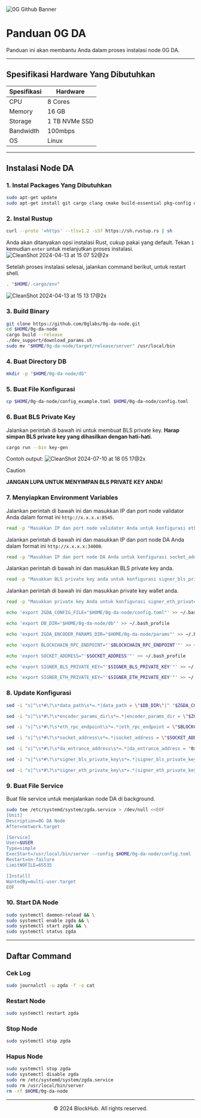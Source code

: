 ![0G Github Banner](https://github.com/BlockchainsHub/Testnet/assets/77204008/34a32724-b411-41e4-8696-e390dfa01cab)

# Panduan 0G DA
Panduan ini akan membantu Anda dalam proses instalasi node 0G DA.

-----------------------------------------------------------------

## Spesifikasi Hardware Yang Dibutuhkan
| Spesifikasi | Hardware |
|-|-
| CPU | 8 Cores |
| Memory | 16 GB |
| Storage | 1 TB NVMe SSD |
| Bandwidth | 100mbps |
| OS | Linux |

-----------------------------------------------------------------

## Instalasi Node DA
### 1. Instal Packages Yang Dibutuhkan
```bash
sudo apt-get update
sudo apt-get install git cargo clang cmake build-essential pkg-config openssl libssl-dev protobuf-compiler
```

### 2. Instal Rustup
```bash
curl --proto '=https' --tlsv1.2 -sSf https://sh.rustup.rs | sh
```

Anda akan ditanyakan opsi instalasi Rust, cukup pakai yang default. Tekan `1` kemudian `enter` untuk melanjutkan proses instalasi.
![CleanShot 2024-04-13 at 15 07 52@2x](https://github.com/BlockchainsHub/Testnet/assets/77204008/bcb81284-8235-4cf2-a4f1-50821044cc21)

Setelah proses instalasi selesai, jalankan command berikut, untuk restart shell.
```bash
. "$HOME/.cargo/env"
```
![CleanShot 2024-04-13 at 15 13 17@2x](https://github.com/BlockchainsHub/Testnet/assets/77204008/f8f94656-0f1f-4d27-b347-3842b2b77a6f)

### 3. Build Binary
```bash
git clone https://github.com/0glabs/0g-da-node.git
cd $HOME/0g-da-node
cargo build --release
./dev_support/download_params.sh
sudo mv "$HOME/0g-da-node/target/release/server" /usr/local/bin
```

### 4. Buat Directory DB
```bash
mkdir -p "$HOME/0g-da-node/db"
```

### 5. Buat File Konfigurasi
```bash
cp $HOME/0g-da-node/config_example.toml $HOME/0g-da-node/config.toml
```

### 6. Buat BLS Private Key
Jalankan perintah di bawah ini untuk membuat BLS private key. **Harap simpan BLS private key yang dihasilkan dengan hati-hati**.
```bash
cargo run --bin key-gen
```
Contoh output:
![CleanShot 2024-07-10 at 18 05 17@2x](https://github.com/BlockchainsHub/Testnet/assets/77204008/aaa9ab86-3bb0-4445-9d4a-b75deb2d686d)
> [!CAUTION]
> **JANGAN LUPA UNTUK MENYIMPAN BLS PRIVATE KEY ANDA!**

### 7. Menyiapkan Environment Variables
Jalankan perintah di bawah ini dan masukkan IP dan port node validator Anda dalam format ini `http://x.x.x.x:8545`. 
```bash
read -p "Masukkan IP dan port node validator Anda untuk konfigurasi eth_rpc_endpoint: " BLOCKCHAIN_RPC_ENDPOINT
```

Jalankan perintah di bawah ini dan masukkan IP dan port node DA Anda dalam format ini `http://x.x.x.x:34000`. 
```bash
read -p "Masukkan IP dan port node DA Anda untuk konfigurasi socket_address: " SOCKET_ADDRESS
```

Jalankan perintah di bawah ini dan masukkan BLS private key anda. 
```bash
read -p "Masukkan BLS private key anda untuk konfigurasi signer_bls_private_key: " SIGNER_BLS_PRIVATE_KEY
```

Jalankan perintah di bawah ini dan masukkan private key wallet anda. 
```bash
read -p "Masukkan private key Anda untuk konfigurasi signer_eth_private_key: " SIGNER_ETH_PRIVATE_KEY
```

```bash
echo 'export ZGDA_CONFIG_FILE="$HOME/0g-da-node/config.toml"' >> ~/.bash_profile

echo 'export DB_DIR="$HOME/0g-da-node/db"' >> ~/.bash_profile

echo 'export ZGDA_ENCODER_PARAMS_DIR="$HOME/0g-da-node/params"' >> ~/.bash_profile

echo 'export BLOCKCHAIN_RPC_ENDPOINT="'$BLOCKCHAIN_RPC_ENDPOINT'"' >> ~/.bash_profile

echo 'export SOCKET_ADDRESS="'$SOCKET_ADDRESS'"' >> ~/.bash_profile

echo 'export SIGNER_BLS_PRIVATE_KEY="'$SIGNER_BLS_PRIVATE_KEY'"' >> ~/.bash_profile

echo 'export SIGNER_ETH_PRIVATE_KEY="'$SIGNER_ETH_PRIVATE_KEY'"' >> ~/.bash_profile
```

### 8. Update Konfigurasi
```bash
sed -i "s|^\s*#\?\s*data_path\s*=.*|data_path = \"$DB_DIR\"|" "$ZGDA_CONFIG_FILE"

sed -i "s|^\s*#\?\s*encoder_params_dir\s*=.*|encoder_params_dir = \"$ZGDA_ENCODER_PARAMS_DIR\"|" "$ZGDA_CONFIG_FILE"

sed -i "s|^\s*#\?\s*eth_rpc_endpoint\s*=.*|eth_rpc_endpoint = \"$BLOCKCHAIN_RPC_ENDPOINT\"|" "$ZGDA_CONFIG_FILE"

sed -i "s|^\s*#\?\s*socket_address\s*=.*|socket_address = \"$SOCKET_ADDRESS\"|" "$ZGDA_CONFIG_FILE"

sed -i "s|^\s*#\?\s*da_entrance_address\s*=.*|da_entrance_address = "0xDFC8B84e3C98e8b550c7FEF00BCB2d8742d80a69"|" "$ZGDA_CONFIG_FILE"

sed -i "s|^\s*#\?\s*signer_bls_private_key\s*=.*|signer_bls_private_key = \"$SIGNER_BLS_PRIVATE_KEY\"|" "$ZGDA_CONFIG_FILE"

sed -i "s|^\s*#\?\s*signer_eth_private_key\s*=.*|signer_eth_private_key = \"$SIGNER_ETH_PRIVATE_KEY\"|" "$ZGDA_CONFIG_FILE"
```

### 9. Buat File Service
Buat file service untuk menjalankan node DA di background.
```bash
sudo tee /etc/systemd/system/zgda.service > /dev/null <<EOF
[Unit]
Description=0G DA Node
After=network.target

[Service]
User=$USER
Type=simple
ExecStart=/usr/local/bin/server --config $HOME/0g-da-node/config.toml
Restart=on-failure
LimitNOFILE=65535

[Install]
WantedBy=multi-user.target
EOF
```

### 10. Start DA Node
```bash
sudo systemctl daemon-reload && \
sudo systemctl enable zgda && \
sudo systemctl start zgda && \
sudo systemctl status zgda
```

-----------------------------------------------------------------

## Daftar Command
### Cek Log
```bash
sudo journalctl -u zgda -f -o cat
```

### Restart Node
```bash
sudo systemctl restart zgda
```

### Stop Node
```bash
sudo systemctl stop zgda
```

### Hapus Node
```bash
sudo systemctl stop zgda
sudo systemctl disable zgda
sudo rm /etc/systemd/system/zgda.service
sudo rm /usr/local/bin/server
rm -rf $HOME/0g-da-node
```

-----------------------------------------------------------------

<p align="center">
  &copy; 2024 BlockHub. All rights reserved.
</p>
